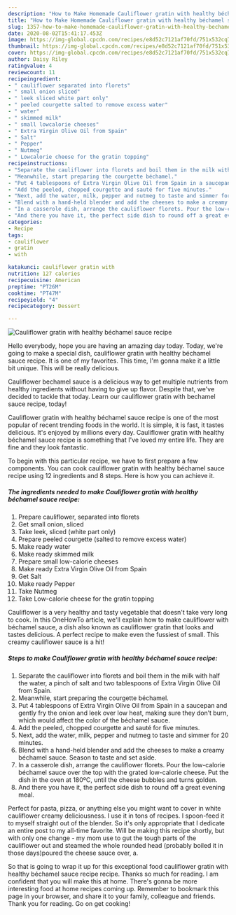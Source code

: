```yaml
---
description: "How to Make Homemade Cauliflower gratin with healthy béchamel sauce recipe"
title: "How to Make Homemade Cauliflower gratin with healthy béchamel sauce recipe"
slug: 1357-how-to-make-homemade-cauliflower-gratin-with-healthy-bechamel-sauce-recipe
date: 2020-08-02T15:41:17.453Z
image: https://img-global.cpcdn.com/recipes/e8d52c7121af70fd/751x532cq70/cauliflower-gratin-with-healthy-bechamel-sauce-recipe-recipe-main-photo.jpg
thumbnail: https://img-global.cpcdn.com/recipes/e8d52c7121af70fd/751x532cq70/cauliflower-gratin-with-healthy-bechamel-sauce-recipe-recipe-main-photo.jpg
cover: https://img-global.cpcdn.com/recipes/e8d52c7121af70fd/751x532cq70/cauliflower-gratin-with-healthy-bechamel-sauce-recipe-recipe-main-photo.jpg
author: Daisy Riley
ratingvalue: 4
reviewcount: 11
recipeingredient:
- " cauliflower separated into florets"
- " small onion sliced"
- " leek sliced white part only"
- " peeled courgette salted to remove excess water"
- " water"
- " skimmed milk"
- " small lowcalorie cheeses"
- " Extra Virgin Olive Oil from Spain"
- " Salt"
- " Pepper"
- " Nutmeg"
- " Lowcalorie cheese for the gratin topping"
recipeinstructions:
- "Separate the cauliflower into florets and boil them in the milk with half the water, a pinch of salt and two tablespoons of Extra Virgin Olive Oil from Spain."
- "Meanwhile, start preparing the courgette béchamel."
- "Put 4 tablespoons of Extra Virgin Olive Oil from Spain in a saucepan and gently fry the onion and leek over low heat, making sure they don’t burn, which would affect the color of the béchamel sauce."
- "Add the peeled, chopped courgette and sauté for five minutes."
- "Next, add the water, milk, pepper and nutmeg to taste and simmer for 20 minutes."
- "Blend with a hand-held blender and add the cheeses to make a creamy béchamel sauce. Season to taste and set aside."
- "In a casserole dish, arrange the cauliflower florets. Pour the low-calorie béchamel sauce over the top with the grated low-calorie cheese. Put the dish in the oven at 180ºC, until the cheese bubbles and turns golden.​"
- "And there you have it, the perfect side dish to round off a great evening meal."
categories:
- Recipe
tags:
- cauliflower
- gratin
- with

katakunci: cauliflower gratin with 
nutrition: 127 calories
recipecuisine: American
preptime: "PT26M"
cooktime: "PT47M"
recipeyield: "4"
recipecategory: Dessert

---
```



![Cauliflower gratin with healthy béchamel sauce recipe](https://img-global.cpcdn.com/recipes/e8d52c7121af70fd/751x532cq70/cauliflower-gratin-with-healthy-bechamel-sauce-recipe-recipe-main-photo.jpg)

Hello everybody, hope you are having an amazing day today. Today, we're going to make a special dish, cauliflower gratin with healthy béchamel sauce recipe. It is one of my favorites. This time, I'm gonna make it a little bit unique. This will be really delicious.

Cauliflower bechamel sauce is a delicious way to get multiple nutrients from healthy ingredients without having to give up flavor. Despite that, we&#39;ve decided to tackle that today. Learn our cauliflower gratin with bechamel sauce recipe, today!

Cauliflower gratin with healthy béchamel sauce recipe is one of the most popular of recent trending foods in the world. It is simple, it is fast, it tastes delicious. It's enjoyed by millions every day. Cauliflower gratin with healthy béchamel sauce recipe is something that I've loved my entire life. They are fine and they look fantastic.


To begin with this particular recipe, we have to first prepare a few components. You can cook cauliflower gratin with healthy béchamel sauce recipe using 12 ingredients and 8 steps. Here is how you can achieve it.

<!--inarticleads1-->

##### The ingredients needed to make Cauliflower gratin with healthy béchamel sauce recipe:

1. Prepare  cauliflower, separated into florets
1. Get  small onion, sliced
1. Take  leek, sliced (white part only)
1. Prepare  peeled courgette (salted to remove excess water)
1. Make ready  water
1. Make ready  skimmed milk
1. Prepare  small low-calorie cheeses
1. Make ready  Extra Virgin Olive Oil from Spain
1. Get  Salt
1. Make ready  Pepper
1. Take  Nutmeg
1. Take  Low-calorie cheese for the gratin topping


Cauliflower is a very healthy and tasty vegetable that doesn&#39;t take very long to cook. In this OneHowTo article, we&#39;ll explain how to make cauliflower with béchamel sauce, a dish also known as cauliflower gratin that looks and tastes delicious. A perfect recipe to make even the fussiest of small. This creamy cauliflower sauce is a hit! 

<!--inarticleads2-->

##### Steps to make Cauliflower gratin with healthy béchamel sauce recipe:

1. Separate the cauliflower into florets and boil them in the milk with half the water, a pinch of salt and two tablespoons of Extra Virgin Olive Oil from Spain.
1. Meanwhile, start preparing the courgette béchamel.
1. Put 4 tablespoons of Extra Virgin Olive Oil from Spain in a saucepan and gently fry the onion and leek over low heat, making sure they don’t burn, which would affect the color of the béchamel sauce.
1. Add the peeled, chopped courgette and sauté for five minutes.
1. Next, add the water, milk, pepper and nutmeg to taste and simmer for 20 minutes.
1. Blend with a hand-held blender and add the cheeses to make a creamy béchamel sauce. Season to taste and set aside.
1. In a casserole dish, arrange the cauliflower florets. Pour the low-calorie béchamel sauce over the top with the grated low-calorie cheese. Put the dish in the oven at 180ºC, until the cheese bubbles and turns golden.​
1. And there you have it, the perfect side dish to round off a great evening meal.


Perfect for pasta, pizza, or anything else you might want to cover in white cauliflower creamy deliciousness. I use it in tons of recipes. I spoon-feed it to myself straight out of the blender. So it&#39;s only appropriate that I dedicate an entire post to my all-time favorite. Will be making this recipe shortly, but with only one change - my mom use to gut the tough parts of the cauliflower out and steamed the whole rounded head (probably boiled it in those days)poured the cheese sauce over, a. 

So that is going to wrap it up for this exceptional food cauliflower gratin with healthy béchamel sauce recipe recipe. Thanks so much for reading. I am confident that you will make this at home. There's gonna be more interesting food at home recipes coming up. Remember to bookmark this page in your browser, and share it to your family, colleague and friends. Thank you for reading. Go on get cooking!
